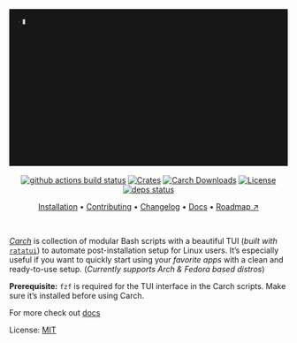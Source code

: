 <div align="center">

<img src="https://raw.githubusercontent.com/harilvfs/carch/refs/heads/main/.github/preview.gif" alt="Carch preview" width="900" />

</div>

<div align="center">

[![github actions build status][check]][check-link] [![Crates][crates]][crates-link] [![Carch Downloads][downloads]][downloads-link] [![License][license]][license-link] \
[![deps status][deps-badge]][deps]

[Installation](https://carch.chalisehari.com.np/getting-started/installation) • 
[Contributing](https://carch.chalisehari.com.np/project/contributing) • 
[Changelog](https://github.com/harilvfs/carch/blob/main/CHANGELOG.md) • 
[Docs](https://carch.chalisehari.com.np) •
[Roadmap ↗](https://carch.chalisehari.com.np/project/roadmap)

</div>

<br>

*[Carch](https://carch.chalisehari.com.np)* is collection of modular Bash scripts with a beautiful TUI (*built with* [`ratatui`](https://github.com/ratatui-org/ratatui)) to automate post-installation setup for Linux users.
It’s especially useful if you want to quickly start using your *favorite apps* with a clean and ready-to-use setup. (*Currently supports Arch & Fedora based distros*)

**Prerequisite:** `fzf` is required for the TUI interface in the Carch scripts. Make sure it’s installed before using Carch.

For more check out [docs](https://carch.chalisehari.com.np)

License: [MIT](https://github.com/harilvfs/carch/blob/main/LICENSE)

[check]: https://img.shields.io/github/actions/workflow/status/harilvfs/carch/ci.yml?branch=main&style=flat&color=1c1c29&labelColor=black&logo=github&logoColor=white
[check-link]: https://github.com/harilvfs/carch/actions/workflows/ci.yml

[issues]: https://img.shields.io/github/issues/harilvfs/carch?style=flat&color=1c1c29&logoColor=white&labelColor=black&logo=github
[issues-link]: https://github.com/harilvfs/carch/issues

[prs]: https://img.shields.io/github/issues-pr/harilvfs/carch?style=flat&color=1c1c29&logoColor=white&labelColor=black&logo=github
[pr-links]: https://github.com/harilvfs/carch/pulls

[last-commit]:https://img.shields.io/github/last-commit/harilvfs/carch?style=flat&logo=github&color=1c1c29&logoColor=white&labelColor=black
[last-commit-link]: https://github.com/harilvfs/carch/commits/main/

[star]: https://img.shields.io/github/stars/harilvfs/carch?style=flat&logo=apachespark&color=1c1c29&logoColor=white&labelColor=black
[star-link]: https://github.com/harilvfs/carch/stargazers

[fork]: https://img.shields.io/github/forks/harilvfs/carch?style=flat&color=1c1c29&logoColor=white&labelColor=black&logo=github
[fork-link]: https://github.com/harilvfs/carch/fork

[downloads]: https://img.shields.io/github/downloads/harilvfs/carch/total?style=flat&color=1c1c29&logoColor=white&labelColor=black&logo=github
[downloads-link]: https://github.com/harilvfs/carch/releases/latest

[crates]: https://img.shields.io/crates/v/carch?style=flat&logo=rust&color=1c1c29&logoColor=white&labelColor=black
[crates-link]: https://crates.io/crates/carch

[discord]: https://img.shields.io/discord/757266205408100413.svg?label=Discord&logo=Discord&style=flat&color=1c1c29&logoColor=white&labelColor=black
[discord-link]: https://discord.com/invite/8NJWstnUHd

[deps-badge]: https://deps.rs/repo/github/harilvfs/carch/status.svg?path=%2F&subject=deps%3Acore&style=flat
[deps]: https://deps.rs/repo/github/harilvfs/carch?path=%2F

[telegram]: https://img.shields.io/badge/Telegram-carchx-1c1c29?style=flat&labelColor=black&logo=telegram&logoColor=white
[telegram-link]: https://t.me/carchx

[license]: https://img.shields.io/github/license/harilvfs/carch?color=1c1c29&labelColor=black&style=flat&logo=github&logoColor=white
[license-link]: https://github.com/harilvfs/carch/blob/main/LICENSE 
